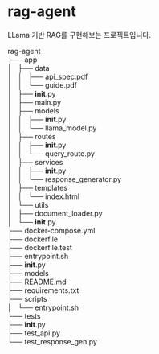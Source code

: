 # rag-agent
LLama 기반 RAG를 구현해보는 프로젝트입니다.

rag-agent <br/>
├── app <br/>
│   ├── data <br/>
│   │   ├── api_spec.pdf <br/>
│   │   └── guide.pdf <br/>
│   ├── __init__.py <br/>
│   ├── main.py <br/>
│   ├── models <br/>
│   │   ├── __init__.py <br/>
│   │   └── llama_model.py <br/>
│   ├── routes <br/>
│   │   ├── __init__.py <br/>
│   │   └── query_route.py <br/>
│   ├── services <br/>
│   │   ├── __init__.py <br/>
│   │   └── response_generator.py <br/>
│   ├── templates <br/>
│   │   └── index.html <br/>
│   └── utils <br/>
│       ├── document_loader.py <br/>
│       └── __init__.py <br/>
├── docker-compose.yml <br/>
├── dockerfile <br/>
├── dockerfile.test <br/>
├── entrypoint.sh <br/>
├── __init__.py <br/>
├── models <br/>
├── README.md <br/>
├── requirements.txt <br/>
├── scripts <br/>
│   └── entrypoint.sh <br/>
└── tests <br/>
    ├── __init__.py <br/>
    ├── test_api.py <br/>
    └── test_response_gen.py <br/>
